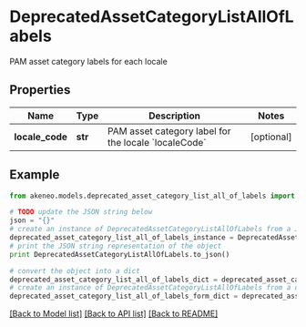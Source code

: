 # DeprecatedAssetCategoryListAllOfLabels

PAM asset category labels for each locale

## Properties
Name | Type | Description | Notes
------------ | ------------- | ------------- | -------------
**locale_code** | **str** | PAM asset category label for the locale &#x60;localeCode&#x60; | [optional] 

## Example

```python
from akeneo.models.deprecated_asset_category_list_all_of_labels import DeprecatedAssetCategoryListAllOfLabels

# TODO update the JSON string below
json = "{}"
# create an instance of DeprecatedAssetCategoryListAllOfLabels from a JSON string
deprecated_asset_category_list_all_of_labels_instance = DeprecatedAssetCategoryListAllOfLabels.from_json(json)
# print the JSON string representation of the object
print DeprecatedAssetCategoryListAllOfLabels.to_json()

# convert the object into a dict
deprecated_asset_category_list_all_of_labels_dict = deprecated_asset_category_list_all_of_labels_instance.to_dict()
# create an instance of DeprecatedAssetCategoryListAllOfLabels from a dict
deprecated_asset_category_list_all_of_labels_form_dict = deprecated_asset_category_list_all_of_labels.from_dict(deprecated_asset_category_list_all_of_labels_dict)
```
[[Back to Model list]](../README.md#documentation-for-models) [[Back to API list]](../README.md#documentation-for-api-endpoints) [[Back to README]](../README.md)


